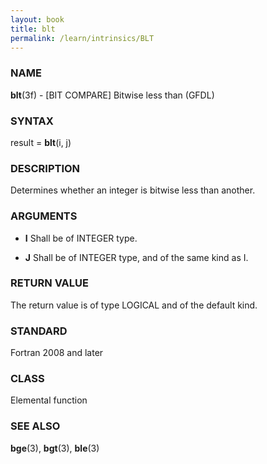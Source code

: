 ```yaml
---
layout: book
title: blt
permalink: /learn/intrinsics/BLT
---
```

### NAME

__blt__(3f) - \[BIT COMPARE\] Bitwise less than
(GFDL)

### SYNTAX

result = __blt__(i, j)

### DESCRIPTION

Determines whether an integer is bitwise less than another.

### ARGUMENTS

  - __I__
    Shall be of INTEGER type.

  - __J__
    Shall be of INTEGER type, and of the same kind as I.

### RETURN VALUE

The return value is of type LOGICAL and of the default kind.

### STANDARD

Fortran 2008 and later

### CLASS

Elemental function

### SEE ALSO

__bge__(3), __bgt__(3), __ble__(3)
